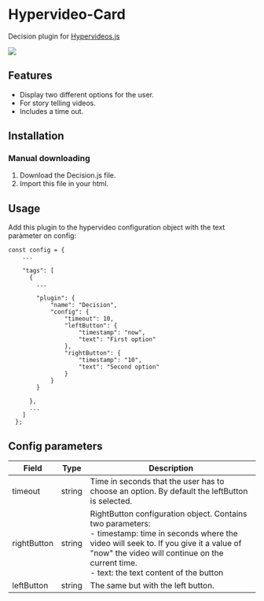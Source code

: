 # Hypervideo-Card
Decision plugin for [Hypervideos.js](https://github.com/Aleix88/Hypervideos)
<div>
    <img src="https://github.com/Aleix88/Hypervideo-Questionary/blob/main/decision.png?raw=true">
</div>

## Features
- Display two different options for the user.
- For story telling videos.
- Includes a time out.

## Installation
### Manual downloading
1. Download the Decision.js file.
2. Import this file in your html.

## Usage
Add this plugin to the hypervideo configuration object with the text paràmeter on config:

    const config = {
        ...

        "tags": [
          {
            ...

            "plugin": {
                "name": "Decision",
                "config": {
                    "timeout": 10,
                    "leftButton": {
                        "timestamp": "now",
                        "text": "First option"
                    },
                    "rightButton": {
                        "timestamp": "10",
                        "text": "Second option"
                    }
                }
            }

          }, 
          ...
        ]
      };

## Config parameters

| Field | Type | Description |
| ------------- | ------------- | ------------- |
| timeout | string | Time in seconds that the user has to choose an option. By default the leftButton is selected. |
| rightButton | string | RightButton configuration object. Contains two parameters: <br/> - timestamp: time in seconds where the video will seek to. If you give it a value of "now" the video will continue on the current time. <br/> - text: the text content of the button   |
| leftButton | string | The same but with the left button. |